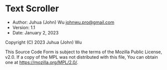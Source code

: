 # Text Scroller
- Author: Juhua (John) Wu <johnwu.pro@gmail.com>
- Version: 1.1
- Date: January 2, 2023

Copyright (C) 2023 Juhua (John) Wu

This Source Code Form is subject to the terms of the Mozilla Public License, v2.0. If a copy of the MPL was not distributed with this file, You can obtain one at https://mozilla.org/MPL/2.0/.
